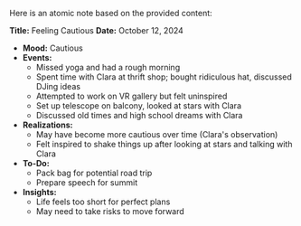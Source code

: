 Here is an atomic note based on the provided content:

**Title:** Feeling Cautious
**Date:** October 12, 2024

* **Mood:** Cautious
* **Events:**
	+ Missed yoga and had a rough morning
	+ Spent time with Clara at thrift shop; bought ridiculous hat, discussed DJing ideas
	+ Attempted to work on VR gallery but felt uninspired
	+ Set up telescope on balcony, looked at stars with Clara
	+ Discussed old times and high school dreams with Clara
* **Realizations:**
	+ May have become more cautious over time (Clara's observation)
	+ Felt inspired to shake things up after looking at stars and talking with Clara
* **To-Do:**
	+ Pack bag for potential road trip
	+ Prepare speech for summit
* **Insights:**
	+ Life feels too short for perfect plans
	+ May need to take risks to move forward